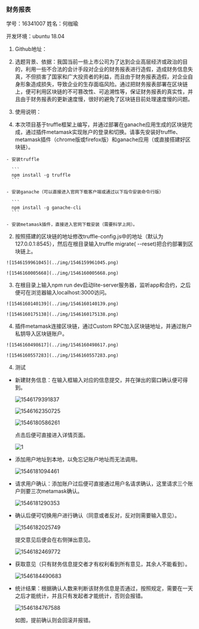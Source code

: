 ### 财务报表

学号：16341007 姓名：何枷瑜

开发环境：ubuntu 18.04

1. Github地址：

2. 选题背景、依据：我国当前一些上市公司为了达到企业高层经济或政治的目的，利用一些不合法的会计手段对企业的财务报表进行造假，造成财务信息失真，不但损害了国家和广大投资者的利益，而且由于财务报表造假，对企业自身形象造成损失，导致企业的生存面临风险。通过把财务报表部署在区块链上，便可利用区块链的不可篡改性、可追溯性等，保证财务报表的真实性，并且由于财务报表的更新速度慢，很好的避免了区块链目前处理速度慢的问题。

3. 使用说明：

  1. 本次项目基于truffle框架上编写，并通过部署在ganache应用生成的区块链完成，通过插件metamask实现账户的登录和切换。请事先安装好truffle、metamask插件（chrome版或firefox版）和ganache应用（或直接搭建好区块链）。

    - 安装truffle

      ```
      npm install -g truffle
      ```

    - 安装ganache（可以直接进入官网下载客户端或通过以下指令安装命令行版）

      ```
      npm install -g ganache-cli
      ```

    - 安装metamask插件，直接进入官网下载安装（需要科学上网）。

  2. 按照搭建的区块链的地址修改truffle-config.js中的地址（默认为127.0.0.1:8545），然后在根目录输入truffle migrate( --reset)把合约部署到区块链上。

    ![1546159961045](../img/1546159961045.png)

    ![1546160005668](../img/1546160005668.png)

  3. 在根目录上输入npm run dev启动lite-server服务器，监听app和合约，之后便可在浏览器输入localhost:3000访问。

    ![1546160140139](../img/1546160140139.png)

    ![1546160175138](../img/1546160175138.png)

  4. 插件metamask连接区块链，通过Custom RPC加入区块链地址，并通过账户私钥导入区块链账户。

    ![1546160498617](../img/1546160498617.png)

    ![1546160557283](../img/1546160557283.png)

4. 测试

  - 新建财务信息：在输入框输入对应的信息提交，并在弹出的窗口确认便可得到。

    ![1546179391837](../img/1546179391837.png)

    ![1546162350725](../img/1546162350725.png)

    ![1546180586261](../img/1546180586261.png)

    点击后便可直接进入详情页面。

    ![1](../img/1.png)

  - 添加用户地址到本地，以免忘记账户地址而无法调用。

    ![1546181094461](../img/1546181094461.png)

  - 请求用户确认：添加账户过后便可直接通过用户名请求确认，这里请求三个账户则要三次metamask确认。

    ![1546181290353](../img/1546181290353.png)

  - 确认后便可切换用户进行确认（同意或者反对，反对则需要输入意见）。

    ![1546182025749](../img/1546182025749.png)

    提交意见后便会在右侧弹出意见。

    ![1546182469772](../img/1546182469772.png)

  - 获取意见（只有财务信息提交者才有权利看到所有意见，其余人不能看到）。

    ![1546184490683](../img/1546184490683.png)

  - 统计结果：根据确认人数来判断该财务信息是否通过，按照规定，需要在一天之后才能统计，并且只有发起者才能统计，否则会报错。

    ![1546184767588](../img/1546184767588.png)

    如图，提前确认则会回滚并报错。